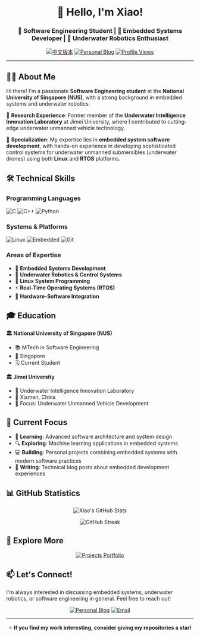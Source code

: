 <div align="center">

# 👋 Hello, I'm Xiao! 

### 🚀 Software Engineering Student | 🤖 Embedded Systems Developer | 🌊 Underwater Robotics Enthusiast

[![中文版本](https://img.shields.io/badge/中文-README_CN.md-blue?style=for-the-badge)](README_CN.md)
[![Personal Blog](https://img.shields.io/badge/Blog-sfxfs.github.io-orange?style=for-the-badge&logo=github-pages)](https://sfxfs.github.io)
[![Profile Views](https://komarev.com/ghpvc/?username=sfxfs&color=brightgreen&style=for-the-badge)](https://github.com/sfxfs)

</div>

---

## 👨‍💻 About Me

Hi there! I'm a passionate **Software Engineering student** at the **National University of Singapore (NUS)**, with a strong background in embedded systems and underwater robotics. 

🔬 **Research Experience**: Former member of the **Underwater Intelligence Innovation Laboratory** at Jimei University, where I contributed to cutting-edge underwater unmanned vehicle technology.

🎯 **Specialization**: My expertise lies in **embedded system software development**, with hands-on experience in developing sophisticated control systems for underwater unmanned submersibles (underwater drones) using both **Linux** and **RTOS** platforms.

## 🛠️ Technical Skills

### Programming Languages
![C](https://img.shields.io/badge/C-00599C?style=for-the-badge&logo=c&logoColor=white)
![C++](https://img.shields.io/badge/C++-00599C?style=for-the-badge&logo=c%2B%2B&logoColor=white)
![Python](https://img.shields.io/badge/Python-3776AB?style=for-the-badge&logo=python&logoColor=white)

### Systems & Platforms
![Linux](https://img.shields.io/badge/Linux-FCC624?style=for-the-badge&logo=linux&logoColor=black)
![Embedded](https://img.shields.io/badge/RTOS-FF6B35?style=for-the-badge&logo=arm&logoColor=white)
![Git](https://img.shields.io/badge/Git-F05032?style=for-the-badge&logo=git&logoColor=white)

### Areas of Expertise
- 🤖 **Embedded Systems Development**
- 🌊 **Underwater Robotics & Control Systems**
- 🐧 **Linux System Programming** 
- ⚡ **Real-Time Operating Systems (RTOS)**
- 🔧 **Hardware-Software Integration**

## 🎓 Education

**🏛️ National University of Singapore (NUS)**

- 📚 MTech in Software Engineering
- 📍 Singapore
- 🗓️ Current Student

**🏛️ Jimei University**

- 🔬 Underwater Intelligence Innovation Laboratory
- 📍 Xiamen, China
- 🤖 Focus: Underwater Unmanned Vehicle Development

## 🚀 Current Focus

- 🌱 **Learning**: Advanced software architecture and system design
- 🔍 **Exploring**: Machine learning applications in embedded systems
- 💻 **Building**: Personal projects combining embedded systems with modern software practices
- 📝 **Writing**: Technical blog posts about embedded development experiences

## 📊 GitHub Statistics

<div align="center">

![Xiao's GitHub Stats](https://github-readme-stats.vercel.app/api?username=sfxfs&show_icons=true&theme=transparent&hide_border=true&include_all_commits=true&count_private=true)

![GitHub Streak](https://github-readme-streak-stats.herokuapp.com/?user=sfxfs&theme=transparent&hide_border=true)

</div>

## 📂 Explore More

<div align="center">

[![Projects Portfolio](https://img.shields.io/badge/💼_Portfolio-View_Projects-blue?style=for-the-badge&logo=github)](PROJECTS.md)

</div>

## 📫 Let's Connect!

I'm always interested in discussing embedded systems, underwater robotics, or software engineering in general. Feel free to reach out!

<div align="center">

[![Personal Blog](https://img.shields.io/badge/📔_Personal_Blog-Visit-orange?style=for-the-badge&logo=github-pages)](https://sfxfs.github.io)
[![Email](https://img.shields.io/badge/📧_Contact-Email-red?style=for-the-badge&logo=gmail)](mailto:xiaofeng-fu@foxmail.com)

</div>

---

<div align="center">

⭐ **If you find my work interesting, consider giving my repositories a star!**

</div>
